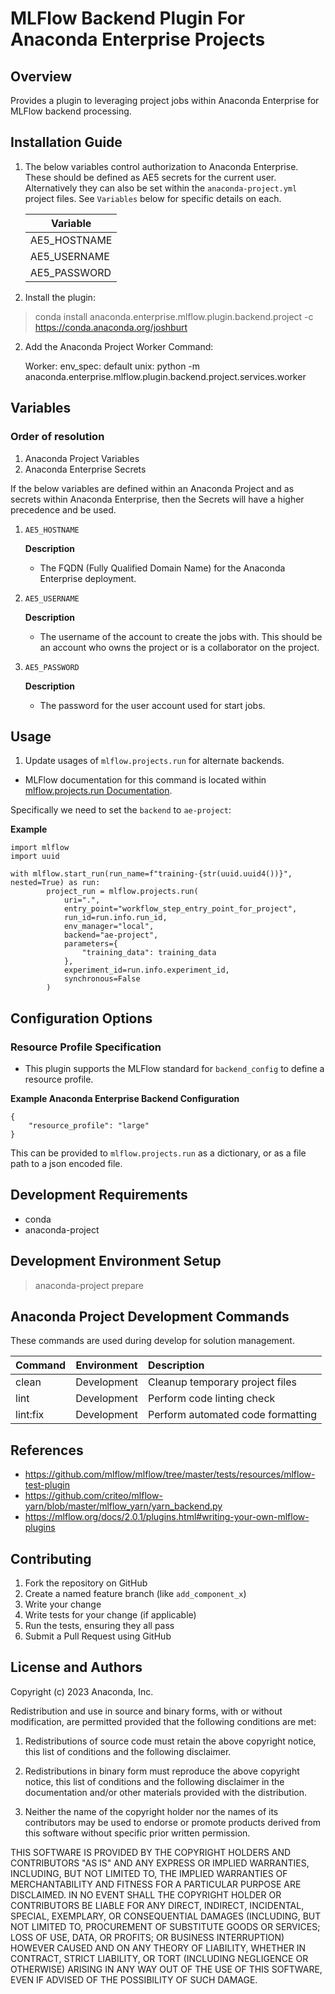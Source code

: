 # MLFlow Backend Plugin For Anaconda Enterprise Projects

## Overview

Provides a plugin to leveraging project jobs within Anaconda Enterprise for MLFlow backend processing.

## Installation Guide

1. The below variables control authorization to Anaconda Enterprise. 
These should be defined as AE5 secrets for the current user.  Alternatively they can also be set within the `anaconda-project.yml` project files.
See `Variables` below for specific details on each.

    | Variable      |
    |---------------|
    | AE5_HOSTNAME  |
    | AE5_USERNAME  |
    | AE5_PASSWORD  |


2. Install the plugin:
> conda install anaconda.enterprise.mlflow.plugin.backend.project -c https://conda.anaconda.org/joshburt

2. Add the Anaconda Project Worker Command:


    Worker: 
        env_spec: default
        unix: python -m anaconda.enterprise.mlflow.plugin.backend.project.services.worker

## Variables

### Order of resolution

1. Anaconda Project Variables
2. Anaconda Enterprise Secrets

If the below variables are defined within an Anaconda Project and as secrets within Anaconda Enterprise, then the Secrets will have a higher precedence and be used. 


1. `AE5_HOSTNAME`

    **Description**
    
    * The FQDN (Fully Qualified Domain Name) for the Anaconda Enterprise deployment.


2. `AE5_USERNAME`

    **Description**
    
    * The username of the account to create the jobs with.  This should be an account who owns the project or is a collaborator on the project.


4. `AE5_PASSWORD`

    **Description**

    * The password for the user account used for start jobs.

## Usage

1. Update usages of `mlflow.projects.run` for alternate backends.

* MLFlow documentation for this command is located within [mlflow.projects.run Documentation](https://mlflow.org/docs/2.0.1/python_api/mlflow.projects.html#mlflow.projects.run). 

Specifically we need to set the `backend` to `ae-project`:

**Example**

    import mlflow
    import uuid
    
    with mlflow.start_run(run_name=f"training-{str(uuid.uuid4())}", nested=True) as run:  
            project_run = mlflow.projects.run(
                uri=".",
                entry_point="workflow_step_entry_point_for_project",
                run_id=run.info.run_id,
                env_manager="local",
                backend="ae-project",
                parameters={
                    "training_data": training_data
                },
                experiment_id=run.info.experiment_id,
                synchronous=False
            )

## Configuration Options

### Resource Profile Specification
* This plugin supports the MLFlow standard for `backend_config` to define a resource profile.

**Example Anaconda Enterprise Backend Configuration**

    {
        "resource_profile": "large"
    }

This can be provided to `mlflow.projects.run` as a dictionary, or as a file path to a json encoded file.


## Development Requirements

* conda
* anaconda-project

## Development Environment Setup

> anaconda-project prepare

## Anaconda Project Development Commands

These commands are used during develop for solution management.

| Command          | Environment  | Description                                               |
|------------------|--------------|:----------------------------------------------------------|
| clean            | Development  | Cleanup temporary project files                           |
| lint             | Development  | Perform code linting check                                |
| lint:fix         | Development  | Perform automated code formatting                         |

## References

* https://github.com/mlflow/mlflow/tree/master/tests/resources/mlflow-test-plugin
* https://github.com/criteo/mlflow-yarn/blob/master/mlflow_yarn/yarn_backend.py
* https://mlflow.org/docs/2.0.1/plugins.html#writing-your-own-mlflow-plugins


## Contributing

1. Fork the repository on GitHub
2. Create a named feature branch (like `add_component_x`)
3. Write your change
4. Write tests for your change (if applicable)
5. Run the tests, ensuring they all pass
6. Submit a Pull Request using GitHub

## License and Authors

Copyright (c) 2023 Anaconda, Inc.

Redistribution and use in source and binary forms, with or without
modification, are permitted provided that the following conditions are
met:

1. Redistributions of source code must retain the above copyright
notice, this list of conditions and the following disclaimer.

2. Redistributions in binary form must reproduce the above copyright
notice, this list of conditions and the following disclaimer in the
documentation and/or other materials provided with the distribution.

3. Neither the name of the copyright holder nor the names of its
contributors may be used to endorse or promote products derived from
this software without specific prior written permission.

THIS SOFTWARE IS PROVIDED BY THE COPYRIGHT HOLDERS AND CONTRIBUTORS "AS
IS" AND ANY EXPRESS OR IMPLIED WARRANTIES, INCLUDING, BUT NOT LIMITED
TO, THE IMPLIED WARRANTIES OF MERCHANTABILITY AND FITNESS FOR A
PARTICULAR PURPOSE ARE DISCLAIMED. IN NO EVENT SHALL THE COPYRIGHT
HOLDER OR CONTRIBUTORS BE LIABLE FOR ANY DIRECT, INDIRECT, INCIDENTAL,
SPECIAL, EXEMPLARY, OR CONSEQUENTIAL DAMAGES (INCLUDING, BUT NOT LIMITED
TO, PROCUREMENT OF SUBSTITUTE GOODS OR SERVICES; LOSS OF USE, DATA, OR
PROFITS; OR BUSINESS INTERRUPTION) HOWEVER CAUSED AND ON ANY THEORY OF
LIABILITY, WHETHER IN CONTRACT, STRICT LIABILITY, OR TORT (INCLUDING
NEGLIGENCE OR OTHERWISE) ARISING IN ANY WAY OUT OF THE USE OF THIS
SOFTWARE, EVEN IF ADVISED OF THE POSSIBILITY OF SUCH DAMAGE.